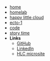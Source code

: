 <!-- markdownlint-disable-next-line first-line-heading -->
- [home](/)
- [homelab](homelab)
- [happy little cloud](hlc)
- [ecto-1](ecto-1)
- [code](code)
- [story time](storytime)
- **Links**
  - [GitHub](https://github.com/eaglerock1337/)
  - [LinkedIn](https://www.linkedin.com/in/peter-marks-85120660/)
  - [HLC microsite](https://hlc.marks.dev)
